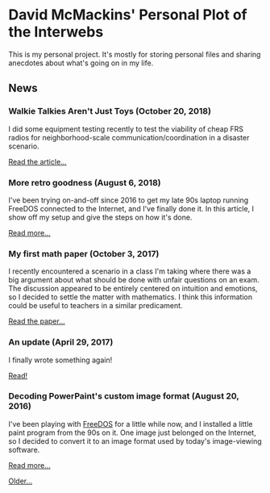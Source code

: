 <title>That GNU+Linux Guy</title>

David McMackins' Personal Plot of the Interwebs
===============================================

This is my personal project. It's mostly for storing personal files and sharing 
anecdotes about what's going on in my life.

News
----

### Walkie Talkies Aren't Just Toys (October 20, 2018)

I did some equipment testing recently to test the viability of cheap FRS radios
for neighborhood-scale communication/coordination in a disaster scenario.

[Read the article...](/articles/frs-test.html)

### More retro goodness (August 6, 2018)

I've been trying on-and-off since 2016 to get my late 90s laptop running
FreeDOS connected to the Internet, and I've finally done it. In this article, I
show off my setup and give the steps on how it's done.

[Read more...](/stories/dos-slip.html)

### My first math paper (October 3, 2017)

I recently encountered a scenario in a class I'm taking where there was a big
argument about what should be done with unfair questions on an exam. The
discussion appeared to be entirely centered on intuition and emotions, so I
decided to settle the matter with mathematics. I think this information could
be useful to teachers in a similar predicament.

[Read the paper...](/res/papers/question-deletion.pdf)

### An update (April 29, 2017)

I finally wrote something again!

[Read!](/stories/update1704.html)

### Decoding PowerPaint's custom image format (August 20, 2016)

I've been playing with [FreeDOS](http://www.freedos.org) for a little while
now, and I installed a little paint program from the 90s on it. One image just
belonged on the Internet, so I decided to convert it to an image format used by
today's image-viewing software.

[Read more...](/stories/decoding-ymg.html)

[Older...](/newsarchive.html)
